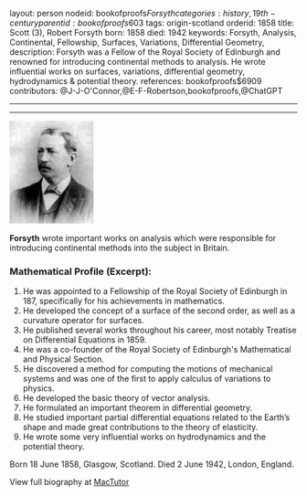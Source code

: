 layout: person
nodeid: bookofproofs$Forsyth
categories: history,19th-century
parentid: bookofproofs$603
tags: origin-scotland
orderid: 1858
title: Scott (3), Robert Forsyth
born: 1858
died: 1942
keywords: Forsyth, Analysis, Continental, Fellowship, Surfaces, Variations, Differential Geometry,
description: Forsyth was a Fellow of the Royal Society of Edinburgh and renowned for introducing continental methods to analysis. He wrote influential works on surfaces, variations, differential geometry, hydrodynamics & potential theory.
references: bookofproofs$6909
contributors: @J-J-O'Connor,@E-F-Robertson,bookofproofs,@ChatGPT

---



---

![Forsyth.jpg](https://github.com/bookofproofs/bookofproofs.github.io/blob/main/_sources/_assets/images/portraits/Forsyth.jpg?raw=true)

**Forsyth** wrote important works on analysis which were responsible for introducing continental methods into the subject in Britain.

### Mathematical Profile (Excerpt):
1. He was appointed to a Fellowship of the Royal Society of Edinburgh in 187, specifically for his achievements in mathematics.
2. He developed the concept of a surface of the second order, as well as a curvature operator for surfaces.
3. He published several works throughout his career, most notably Treatise on Differential Equations in 1859.
4. He was a co-founder of the Royal Society of Edinburgh's Mathematical and Physical Section.
5. He discovered a method for computing the motions of mechanical systems and was one of the first to apply calculus of variations to physics.
6. He developed the basic theory of vector analysis. 
7. He formulated an important theorem in differential geometry. 
8. He studied important partial differential equations related to the Earth’s shape and made great contributions to the theory of elasticity. 
9. He wrote some very influential works on hydrodynamics and the potential theory.

Born 18 June 1858, Glasgow, Scotland. Died 2 June 1942, London, England.

View full biography at [MacTutor](https://mathshistory.st-andrews.ac.uk/Biographies/Forsyth/)
